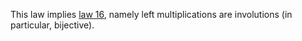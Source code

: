 This law implies [law 16](https://teorth.github.io/equational_theories/implications/?16), namely left multiplications are involutions (in particular, bijective).
